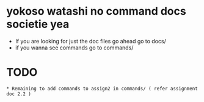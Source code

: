# yokoso watashi no command docs societie yea

- If you are looking for just the doc files go ahead go to docs/
- if you wanna see commands go to commands/

# TODO 
    * Remaining to add commands to assign2 in commands/ ( refer assignment doc 2.2 )